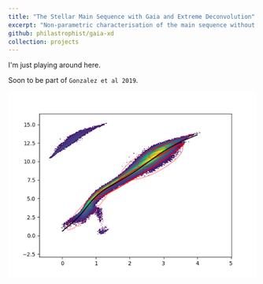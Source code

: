 ```yaml
---
title: "The Stellar Main Sequence with Gaia and Extreme Deconvolution"
excerpt: "Non-parametric characterisation of the main sequence without any prior knowledge"
github: philastrophist/gaia-xd
collection: projects
---
```

I'm just playing around here.

Soon to be part of `Gonzalez et al 2019`.

![CMD](https://raw.githubusercontent.com/philastrophist/gaia-xd/f75a2e6e6f8ebec86d9bd9f6829c5a787f95fb30/Figure_1.png "CMD")